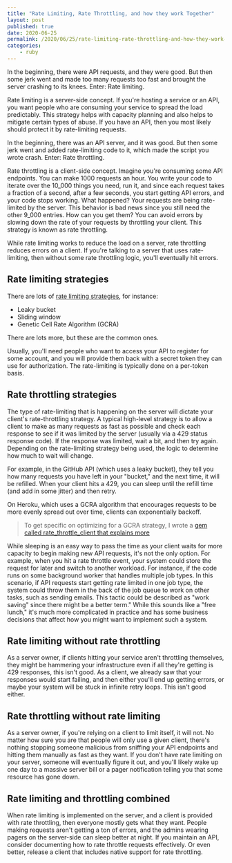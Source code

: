 ```yaml
---
title: "Rate Limiting, Rate Throttling, and how they work Together"
layout: post
published: true
date: 2020-06-25
permalink: /2020/06/25/rate-limiting-rate-throttling-and-how-they-work-together/
categories:
    - ruby
---
```


In the beginning, there were API requests, and they were good. But then some jerk went and made too many requests too fast and brought the server crashing to its knees. Enter: Rate limiting.

Rate limiting is a server-side concept. If you're hosting a service or an API, you want people who are consuming your service to spread the load predictably. This strategy helps with capacity planning and also helps to mitigate certain types of abuse. If you have an API, then you most likely should protect it by rate-limiting requests.

In the beginning, there was an API server, and it was good. But then some jerk went and added rate-limiting code to it, which made the script you wrote crash. Enter: Rate throttling.

Rate throttling is a client-side concept. Imagine you're consuming some API endpoints. You can make 1000 requests an hour. You write your code to iterate over the 10_000 things you need, run it, and since each request takes a fraction of a second, after a few seconds, you start getting API errors, and your code stops working. What happened? Your requests are being rate-limited by the server. This behavior is bad news since you still need the other 9_000 entries. How can you get them? You can avoid errors by slowing down the rate of your requests by throttling your client. This strategy is known as rate throttling.

While rate limiting works to reduce the load on a server, rate throttling reduces errors on a client. If you're talking to a server that uses rate-limiting, then without some rate throttling logic, you'll eventually hit errors.

## Rate limiting strategies

There are lots of [rate limiting strategies](https://cloud.google.com/solutions/rate-limiting-strategies-techniques#techniques-enforcing-rate-limits), for instance:

- Leaky bucket
- Sliding window
- Genetic Cell Rate Algorithm (GCRA)

There are lots more, but these are the common ones.

Usually, you'll need people who want to access your API to register for some account, and you will provide them back with a secret token they can use for authorization. The rate-limiting is typically done on a per-token basis.

## Rate throttling strategies

The type of rate-limiting that is happening on the server will dictate your client's rate-throttling strategy. A typical high-level strategy is to allow a client to make as many requests as fast as possible and check each response to see if it was limited by the server (usually via a 429 status response code). If the response was limited, wait a bit, and then try again. Depending on the rate-limiting strategy being used, the logic to determine how much to wait will change.

For example, in the GitHub API (which uses a leaky bucket), they tell you how many requests you have left in your "bucket," and the next time, it will be refilled. When your client hits a 429, you can sleep until the refill time (and add in some jitter) and then retry.

On Heroku, which uses a GCRA algorithm that encourages requests to be more evenly spread out over time, clients can exponentially backoff.

> To get specific on optimizing for a GCRA strategy, I wrote a [gem called rate_throttle_client that explains more](https://github.com/zombocom/rate_throttle_client)

While sleeping is an easy way to pass the time as your client waits for more capacity to begin making new API requests, it's not the only option. For example, when you hit a rate throttle event, your system could store the request for later and switch to another workload. For instance, if the code runs on some background worker that handles multiple job types. In this scenario, if API requests start getting rate limited in one job type, the system could throw them in the back of the job queue to work on other tasks, such as sending emails. This tactic could be described as "work saving" since there might be a better term." While this sounds like a "free lunch," it's much more complicated in practice and has some business decisions that affect how you might want to implement such a system.

## Rate limiting without rate throttling

As a server owner, if clients hitting your service aren't throttling themselves, they might be hammering your infrastructure even if all they're getting is 429 responses, this isn't good. As a client, we already saw that your responses would start failing, and then either you'll end up getting errors, or maybe your system will be stuck in infinite retry loops. This isn't good either.

## Rate throttling without rate limiting

As a server owner, if you're relying on a client to limit itself, it will not. No matter how sure you are that people will only use a given client, there's nothing stopping someone malicious from sniffing your API endpoints and hitting them manually as fast as they want. If you don't have rate limiting on your server, someone will eventually figure it out, and you'll likely wake up one day to a massive server bill or a pager notification telling you that some resource has gone down.

## Rate limiting and throttling combined

When rate limiting is implemented on the server, and a client is provided with rate throttling, then everyone mostly gets what they want. People making requests aren't getting a ton of errors, and the admins wearing pagers on the server-side can sleep better at night. If you maintain an API, consider documenting how to rate throttle requests effectively. Or even better, release a client that includes native support for rate throttling.
